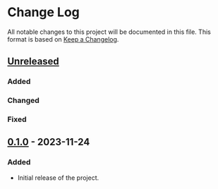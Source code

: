 # Change Log

All notable changes to this project will be documented in this file. This format is based on [Keep a Changelog](https://keepachangelog.com/en/1.0.0/).

## [Unreleased]

### Added
### Changed
### Fixed

## [0.1.0] - 2023-11-24

### Added

- Initial release of the project.

[Unreleased]: https://github.com/geenen124/trepl.nvim/compare/v0.1.0...HEAD
[0.1.0]: https://github.com/geenen124/trepl.nvim/releases/tag/v0.1.0
